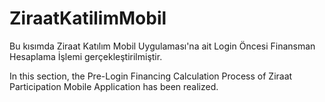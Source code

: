 # ZiraatKatilimMobil
Bu kısımda Ziraat Katılım Mobil Uygulaması'na ait Login Öncesi Finansman Hesaplama İşlemi gerçekleştirilmiştir.

In this section, the Pre-Login Financing Calculation Process of Ziraat Participation Mobile Application has been realized.
